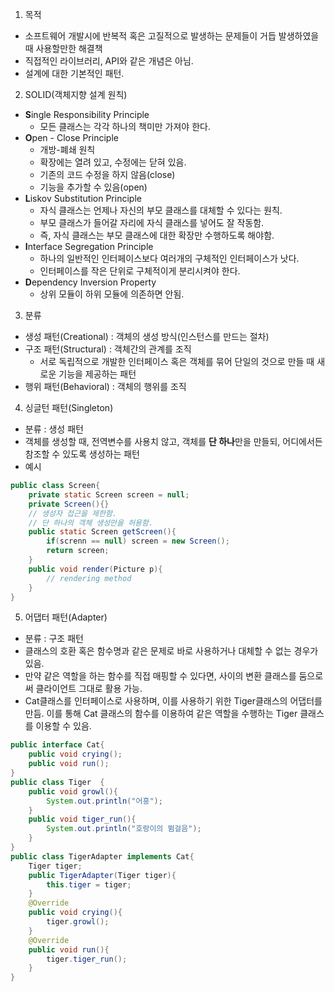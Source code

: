 1. 목적 
- 소프트웨어 개발시에 반복적 혹은 고질적으로 발생하는 문제들이 거듭 발생하였을 때 사용할만한 해결책
- 직접적인 라이브러리, API와 같은 개념은 아님.
- 설계에 대한 기본적인 패턴.

2. SOLID(객체지향 설계 원칙)
- **S**ingle Responsibility Principle 
    - 모든 클래스는 각각 하나의 책미만 가져야 한다.
- **O**pen - Close Principle 
    - 개방-폐쇄 원칙
    - 확장에는 열려 있고, 수정에는 닫혀 있음.
    - 기존의 코드 수정을 하지 않음(close)
    - 기능을 추가할 수 있음(open)
- **L**iskov Substitution Principle
    - 자식 클래스는 언제나 자신의 부모 클래스를 대체할 수 있다는 원칙.
    - 부모 클래스가 들어갈 자리에 자식 클래스를 넣어도 잘 작동함.
    - 즉, 자식 클래스는 부모 클래스에 대한 확장만 수행하도록 해야함.
- **I**nterface Segregation Principle
    - 하나의 일반적인 인터페이스보다 여러개의 구체적인 인터페이스가 낫다. 
    - 인터페이스를 작은 단위로 구체적이게 분리시켜야 한다.
- **D**ependency Inversion Property
    - 상위 모듈이 하위 모듈에 의존하면 안됨.

3. 분류 
- 생성 패턴(Creational) : 객체의 생성 방식(인스턴스를 만드는 절차)
- 구조 패턴(Structural) : 객체간의 관계를 조직
    - 서로 독립적으로 개발한 인터페이스 혹은 객체를 묶어 단일의 것으로 만들 때 새로운 기능을 제공하는 패턴
- 행위 패턴(Behavioral) : 객체의 행위를 조직

4. 싱글턴 패턴(Singleton)
- 분류 : 생성 패턴
- 객체를 생성할 때, 전역변수를 사용치 않고, 객체를 **단 하나**만을 만들되, 어디에서든 참조할 수 있도록 생성하는 패턴
- 예시
```java
public class Screen{
    private static Screen screen = null;
    private Screen(){}
    // 생성자 접근을 제한함.
    // 단 하나의 객체 생성만을 허용함.
    public static Screen getScreen(){
        if(screnn == null) screen = new Screen();
        return screen;
    }
    public void render(Picture p){
        // rendering method
    }
}
```

5. 어댑터 패턴(Adapter)
- 분류 : 구조 패턴
- 클래스의 호환 혹은 함수명과 같은 문제로 바로 사용하거나 대체할 수 없는 경우가 있음.
- 만약 같은 역할을 하는 함수를 직접 매핑할 수 있다면, 사이의 변환 클래스를 둠으로써 클라이언트 그대로 활용 가능.
- Cat클래스를 인터페이스로 사용하며, 이를 사용하기 위한 Tiger클래스의 어댑터를 만듬. 이를 통해 Cat 클래스의 함수를 이용하여 같은 역할을 수행하는 Tiger 클래스를 이용할 수 있음.
```java
public interface Cat{
    public void crying();
    public void run();
}
public class Tiger  {
    public void growl(){
        System.out.println("어흥");
    }
    public void tiger_run(){
        System.out.println("호랑이의 뜀걸음");
    }
}
public class TigerAdapter implements Cat{
    Tiger tiger;
    public TigerAdapter(Tiger tiger){
        this.tiger = tiger;
    }
    @Override
    public void crying(){
        tiger.growl();
    }
    @Override
    public void run(){
        tiger.tiger_run();
    }
}
```

